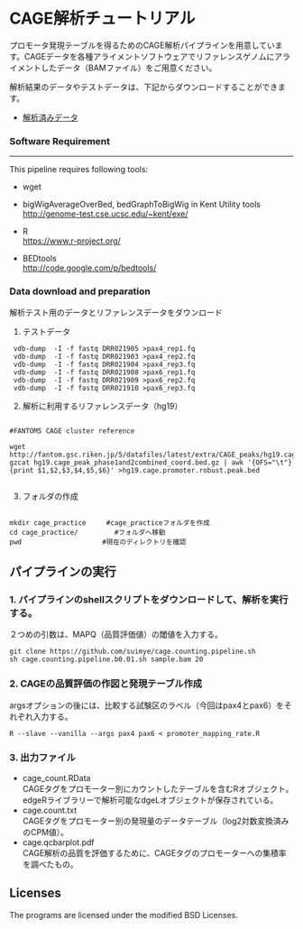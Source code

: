 CAGE解析チュートリアル
====

プロモータ発現テーブルを得るためのCAGE解析パイプラインを用意しています。CAGEデータを各種アライメントソフトウェアでリファレンスゲノムにアライメントしたデータ（BAMファイル）をご用意ください。　　

解析結果のデータやテストデータは、下記からダウンロードすることができます。

- [解析済みデータ](https://drive.google.com/open?id=1UVryalUW7gGuNLC-rsnVR1ayZCkOqhI1)




### Software Requirement   
---    
This pipeline requires following tools:  

- wget  
	
- bigWigAverageOverBed, bedGraphToBigWig in Kent Utility tools  
	http://genome-test.cse.ucsc.edu/~kent/exe/
- R  
	https://www.r-project.org/
- BEDtools  
	http://code.google.com/p/bedtools/ 
	
### Data download and preparation

解析テスト用のデータとリファレンスデータをダウンロード    


1. テストデータ  

```  
 vdb-dump  -I -f fastq DRR021905 >pax4_rep1.fq
 vdb-dump  -I -f fastq DRR021903 >pax4_rep2.fq
 vdb-dump  -I -f fastq DRR021904 >pax4_rep3.fq
 vdb-dump  -I -f fastq DRR021908 >pax6_rep1.fq
 vdb-dump  -I -f fastq DRR021909 >pax6_rep2.fq
 vdb-dump  -I -f fastq DRR021910 >pax6_rep3.fq

```  


2. 解析に利用するリファレンスデータ（hg19）

```  

#FANTOM5 CAGE cluster reference

wget http://fantom.gsc.riken.jp/5/datafiles/latest/extra/CAGE_peaks/hg19.cage_peak_phase1and2combined_coord.bed.gz
gzcat hg19.cage_peak_phase1and2combined_coord.bed.gz | awk '{OFS="\t"}{print $1,$2,$3,$4,$5,$6}' >hg19.cage.promoter.robust.peak.bed


```  

  
3. フォルダの作成  

```

mkdir cage_practice     #cage_practiceフォルダを作成
cd cage_practice/         #フォルダへ移動
pwd          　　　　　　#現在のディレクトリを確認

```


## パイプラインの実行  

### 1. パイプラインのshellスクリプトをダウンロードして、解析を実行する。
２つめの引数は、MAPQ（品質評価値）の閾値を入力する。
```
git clone https://github.com/suimye/cage.counting.pipeline.sh   
sh cage.counting.pipeline.b0.01.sh sample.bam 20
```

### 2. CAGEの品質評価の作図と発現テーブル作成  
argsオプションの後には、比較する試験区のラベル（今回はpax4とpax6）をそれぞれ入力する。

```
R --slave --vanilla --args pax4 pax6 < promoter_mapping_rate.R
```




### 3. 出力ファイル

- cage_count.RData  
CAGEタグをプロモーター別にカウントしたテーブルを含むRオブジェクト。edgeRライブラリーで解析可能なdgeLオブジェクトが保存されている。  
- cage.count.txt  
CAGEタグをプロモーター別の発現量のデータテーブル（log2対数変換済みのCPM値）。    
- cage.qcbarplot.pdf  
CAGE解析の品質を評価するために、CAGEタグのプロモーターへの集積率を調べたもの。  



Licenses
--------
The programs are licensed under the modified BSD Licenses. 
